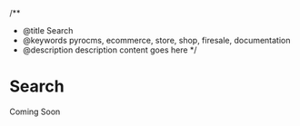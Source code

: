 /**
 * @title Search
 * @keywords pyrocms, ecommerce, store, shop, firesale, documentation
 * @description description content goes here
 */
# Search

Coming Soon